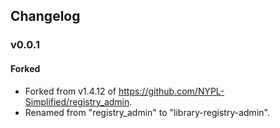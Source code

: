 ## Changelog

### v0.0.1
#### Forked
- Forked from v1.4.12 of https://github.com/NYPL-Simplified/registry_admin.
- Renamed from "registry_admin" to "library-registry-admin".
